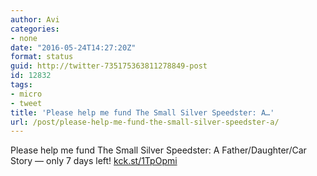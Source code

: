 ```yaml
---
author: Avi
categories:
- none
date: "2016-05-24T14:27:20Z"
format: status
guid: http://twitter-735175363811278849-post
id: 12832
tags:
- micro
- tweet
title: 'Please help me fund The Small Silver Speedster: A…'
url: /post/please-help-me-fund-the-small-silver-speedster-a/
---
```

Please help me fund The Small Silver Speedster: A Father/Daughter/Car Story — only 7 days left! [kck.st/1TpOpmi](http://kck.st/1TpOpmi)